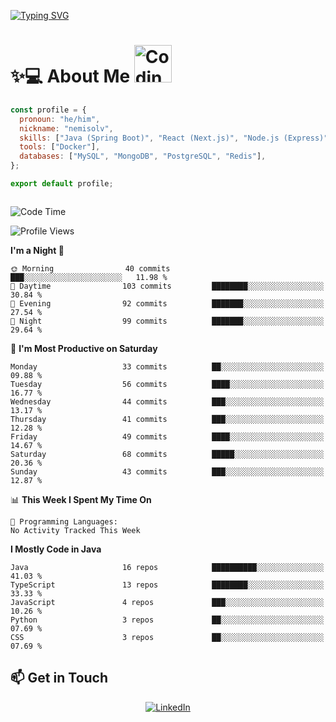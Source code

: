 

[![Typing SVG](https://readme-typing-svg.demolab.com?font=Fira+Code&weight=500&pause=1000&center=true&vCenter=true&repeat=false&multiline=true&width=800&height=100&lines=Hi%2C+I'm+nemisolv%2C+a+Java+backend+dev+from+Vietnam.;My+brain+throws+'WordNotFoundException'+when+I+speak+English.+%F0%9F%A4%AF%F0%9F%93%9A)](https://git.io/typing-svg)

<p align="center">

# ✨💻 About Me  <img src="https://media.giphy.com/media/WUlplcMpOCEmTGBtBW/giphy.gif" width="60" alt="Coding gif">

</p>



``` javascript
const profile = {
  pronoun: "he/him",
  nickname: "nemisolv",
  skills: ["Java (Spring Boot)", "React (Next.js)", "Node.js (Express)"],
  tools: ["Docker"],
  databases: ["MySQL", "MongoDB", "PostgreSQL", "Redis"],
};

export default profile;



```




<!--START_SECTION:waka-->
![Code Time](http://img.shields.io/badge/Code%20Time-18%20hrs%2029%20mins-blue)

![Profile Views](http://img.shields.io/badge/Profile%20Views-4-blue)

**I'm a Night 🦉** 

```text
🌞 Morning                40 commits          ███░░░░░░░░░░░░░░░░░░░░░░   11.98 % 
🌆 Daytime                103 commits         ████████░░░░░░░░░░░░░░░░░   30.84 % 
🌃 Evening                92 commits          ███████░░░░░░░░░░░░░░░░░░   27.54 % 
🌙 Night                  99 commits          ███████░░░░░░░░░░░░░░░░░░   29.64 % 
```
📅 **I'm Most Productive on Saturday** 

```text
Monday                   33 commits          ██░░░░░░░░░░░░░░░░░░░░░░░   09.88 % 
Tuesday                  56 commits          ████░░░░░░░░░░░░░░░░░░░░░   16.77 % 
Wednesday                44 commits          ███░░░░░░░░░░░░░░░░░░░░░░   13.17 % 
Thursday                 41 commits          ███░░░░░░░░░░░░░░░░░░░░░░   12.28 % 
Friday                   49 commits          ████░░░░░░░░░░░░░░░░░░░░░   14.67 % 
Saturday                 68 commits          █████░░░░░░░░░░░░░░░░░░░░   20.36 % 
Sunday                   43 commits          ███░░░░░░░░░░░░░░░░░░░░░░   12.87 % 
```


📊 **This Week I Spent My Time On** 

```text
💬 Programming Languages: 
No Activity Tracked This Week
```

**I Mostly Code in Java** 

```text
Java                     16 repos            ██████████░░░░░░░░░░░░░░░   41.03 % 
TypeScript               13 repos            ████████░░░░░░░░░░░░░░░░░   33.33 % 
JavaScript               4 repos             ███░░░░░░░░░░░░░░░░░░░░░░   10.26 % 
Python                   3 repos             ██░░░░░░░░░░░░░░░░░░░░░░░   07.69 % 
CSS                      3 repos             ██░░░░░░░░░░░░░░░░░░░░░░░   07.69 % 
```




<!--END_SECTION:waka-->



## 📫 Get in Touch

<div align="center">

[![LinkedIn](https://img.shields.io/badge/LinkedIn-0077B5?style=for-the-badge&logo=linkedin&logoColor=white)](https://www.linkedin.com/in/vu-nam-510688319)
<!-- [![Twitter](https://img.shields.io/badge/Twitter-1DA1F2?style=for-the-badge&logo=twitter&logoColor=white)](https://twitter.com/yourusername)
[![Email](https://img.shields.io/badge/Email-D14836?style=for-the-badge&logo=gmail&logoColor=white)](mailto:your.email@example.com) -->

</div>


